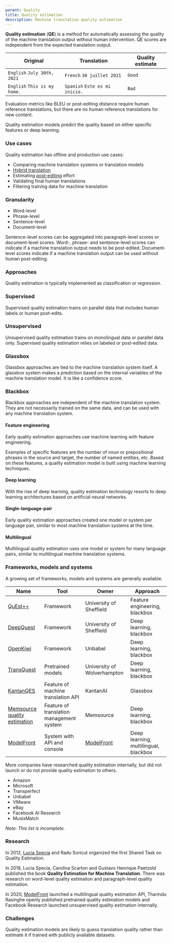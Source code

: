 ```yaml
---
parent: Quality
title: Quality estimation
description: Machine translation quality estimation
---
```


**Quality estimation** (**QE**) is a method for automatically assessing the quality of the machine translation output without human intervention. QE scores are independent from the expected translation output.

| Original                     | Translation                    | Quality estimate     |
| -----------------------------| -------------------------------| ---------------------|
| `English` `July 30th, 2021`  | `French` `30 juillet 2021`     | `Good`               |
| `English` `This is my home.` | `Spanish` `Este es mi inicio.` | `Bad`                |

Evaluation metrics like BLEU or post-editing distance require human reference translations, but there are no human reference translations for new content.

Quality estimation models predict the quality based on either specific features or deep learning.


### Use cases

Quality estimation has offline and production use cases:

* Comparing machine translation systems or translation models
* [Hybrid translation](/workflows/hybrid-translation.md)
* Estimating [post-editing](/workflows/post-editing.md) effort
* Validating final human translations
* Filtering training data for machine translation

### Granularity

* Word-level
* Phrase-level
* Sentence-level
* Document-level

Sentence-level scores can be aggregated into paragraph-level scores or document-level scores. Word-, phrase- and sentence-level scores can indicate if a machine translation output needs to be post-edited. Document-level scores indicate if a machine translation output can be used without human post-editing.

### Approaches

Quality estimation is typically implemented as classification or regression.

### Supervised
Supervised quality estimation trains on parallel data that includes human labels or human post-edits.

### Unsupervised
Unsupervised quality estimation trains on monolingual data or parallel data only. Supervised quality estimation relies on labeled or post-edited data.

### Glassbox
Glassbox approaches are tied to the machine translation system itself.  A glassbox system makes a prediction based on the internal variables of the machine translation model.  It is like a confidence score.

### Blackbox
Blackbox approaches are independent of the machine translation system.  They are not necessarily trained on the same data, and can be used with any machine translation system.

#### Feature engineering
Early quality estimation approaches use machine learning with feature engineering.

Examples of specific features are the number of noun or prepositional phrases in the source and target, the number of named entities, etc. Based on these features, a quality estimation model is built using machine learning techniques.

#### Deep learning
With the rise of deep learning, quality estimation technology resorts to deep learning architectures based on artificial neural networks.

#### Single-language-pair
Early quality estimation approaches created one model or system per language pair, similar to most machine translation systems at the time.

#### Multilingual
Multilingual quality estimation uses one model or system for many language pairs, similar to multilingual machine translation systems.


### Frameworks, models and systems

A growing set of frameworks, models and systems are generally available.

| Name       | Tool                                     | Owner                       | Approach
| ---------- | ---------------------------------------- | --------------------------- | --------------------------- |
| [QuEst++](https://www.quest.dcs.shef.ac.uk/) | Framework                                | University of Sheffield     | Feature engineering, blackbox |
| [DeepQuest](https://github.com/sheffieldnlp/deepQuest) | Framework                                | University of Sheffield     | Deep learning, blackbox     |
| [OpenKiwi](https://github.com/Unbabel/OpenKiwi) | Framework                                | Unbabel                     | Deep learning, blackbox     |
| [TransQuest](https://github.com/TharinduDR/TransQuest) | Pretrained models | University of Wolverhampton | Deep learning, blackbox     |
| [KantanQES](https://www.kantanai.io/kantanqes-home/) | Feature of machine translation API       | KantanAI                    | Glassbox                    |
| [Memsource quality estimation](https://www.memsource.com/features/translation-quality-estimation/)  | Feature of translation management system | Memsource | Deep learning, blackbox    |
| [ModelFront](https://modelfront.com) | System with API and console | [ModelFront](/industry/companies.md#modelfront) | Deep learning, multilingual, blackbox |

More companies have researched quality estimation internally, but did not launch or do not provide quality estimation to others.
- Amazon
- Microsoft
- Transperfect
- Unbabel
- VMware
- eBay
- Facebook AI Research
- MusixMatch

*Note: This list is incomplete.*

### Research

In 2012, [Lucia Specia](/people/lucia-specia.md) and Radu Soricut organized the first Shared Task on Quality Estimation.

In 2018, Lucia Specia, Carolina Scarton and Gustavo Henrique Paetzold published the book **Quality Estimation for Machine Translation**. There was research on word-level quality estimation and paragraph-level quality estimation.

In 2020, [ModelFront](/industry/companies.md#modelfront) launched a multilingual quality estimation API, Tharindu Rasinghe openly published pretrained quality estimation models and Facebook Research launched unsupervised quality estimation internally.

### Challenges

Quality estimation models are likely to guess translation quality rather than estimate it if trained with publicly available datasets.



